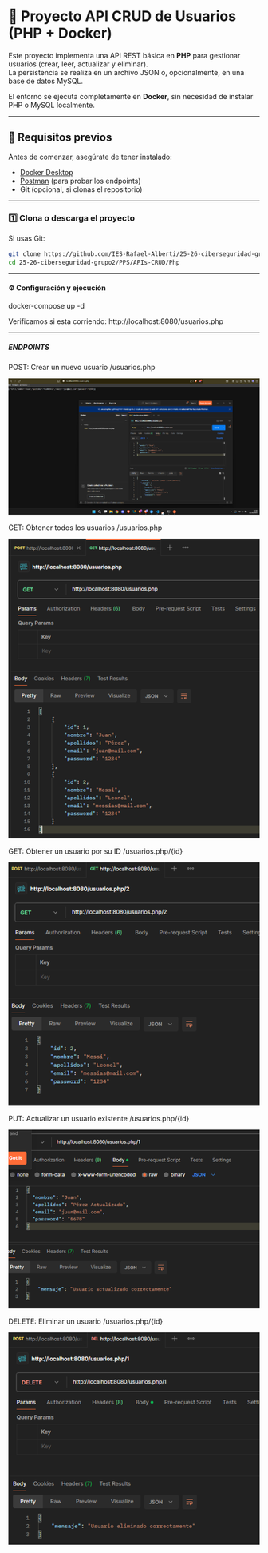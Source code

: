 # 🧱 Proyecto API CRUD de Usuarios (PHP + Docker)

Este proyecto implementa una API REST básica en **PHP** para gestionar usuarios (crear, leer, actualizar y eliminar).  
La persistencia se realiza en un archivo JSON o, opcionalmente, en una base de datos MySQL.  

El entorno se ejecuta completamente en **Docker**, sin necesidad de instalar PHP o MySQL localmente.

---

## 🚀 Requisitos previos

Antes de comenzar, asegúrate de tener instalado:

- [Docker Desktop](https://www.docker.com/products/docker-desktop/)
- [Postman](https://www.postman.com/downloads/) (para probar los endpoints)
- Git (opcional, si clonas el repositorio)


---

### 1️⃣ Clona o descarga el proyecto

Si usas Git:

```bash
git clone https://github.com/IES-Rafael-Alberti/25-26-ciberseguridad-grupo2/tree/main/PPS/APIs-CRUD/Php
cd 25-26-ciberseguridad-grupo2/PPS/APIs-CRUD/Php
```
---

#### ⚙️ Configuración y ejecución

docker-compose up -d

Verificamos si esta corriendo: http://localhost:8080/usuarios.php

---

##### ENDPOINTS
 
POST: Crear un nuevo usuario /usuarios.php

![alt text](img/crearusuario.png)

GET: Obtener todos los usuarios /usuarios.php

![alt text](img/ObtenerUsuarios.png)

GET: Obtener un usuario por su ID /usuarios.php/{id}

![alt text](img/UsuarioporID.png)

PUT: Actualizar un usuario existente /usuarios.php/{id}

![alt text](img/ActualizarUsuario.png)

DELETE: Eliminar un usuario /usuarios.php/{id}

![alt text](img/EliminarUsuario.png)